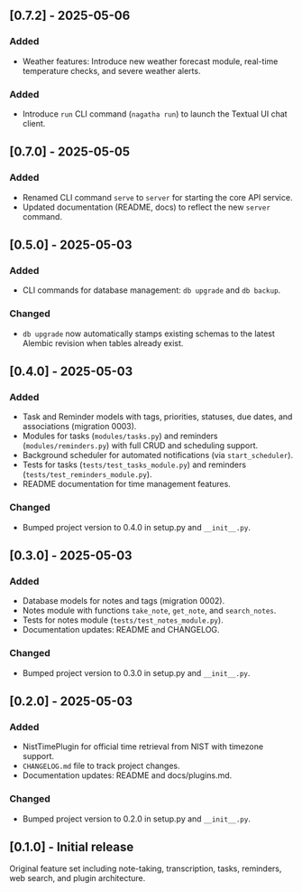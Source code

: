 ## [0.7.2] - 2025-05-06

### Added
- Weather features: Introduce new weather forecast module, real-time temperature checks, and severe weather alerts.


### Added
- Introduce `run` CLI command (`nagatha run`) to launch the Textual UI chat client.

## [0.7.0] - 2025-05-05

### Added
- Renamed CLI command `serve` to `server` for starting the core API service.
- Updated documentation (README, docs) to reflect the new `server` command.

## [0.5.0] - 2025-05-03

### Added
- CLI commands for database management: `db upgrade` and `db backup`.

### Changed
- `db upgrade` now automatically stamps existing schemas to the latest Alembic revision when tables already exist.

## [0.4.0] - 2025-05-03

### Added
- Task and Reminder models with tags, priorities, statuses, due dates, and associations (migration 0003).
- Modules for tasks (`modules/tasks.py`) and reminders (`modules/reminders.py`) with full CRUD and scheduling support.
- Background scheduler for automated notifications (via `start_scheduler`).
- Tests for tasks (`tests/test_tasks_module.py`) and reminders (`tests/test_reminders_module.py`).
- README documentation for time management features.

### Changed
- Bumped project version to 0.4.0 in setup.py and `__init__.py`.
## [0.3.0] - 2025-05-03

### Added
- Database models for notes and tags (migration 0002).
- Notes module with functions `take_note`, `get_note`, and `search_notes`.
- Tests for notes module (`tests/test_notes_module.py`).
- Documentation updates: README and CHANGELOG.

### Changed
- Bumped project version to 0.3.0 in setup.py and `__init__.py`.

## [0.2.0] - 2025-05-03

### Added
- NistTimePlugin for official time retrieval from NIST with timezone support.
- `CHANGELOG.md` file to track project changes.
- Documentation updates: README and docs/plugins.md.

### Changed
- Bumped project version to 0.2.0 in setup.py and `__init__.py`.

## [0.1.0] - Initial release
Original feature set including note-taking, transcription, tasks, reminders, web search, and plugin architecture.